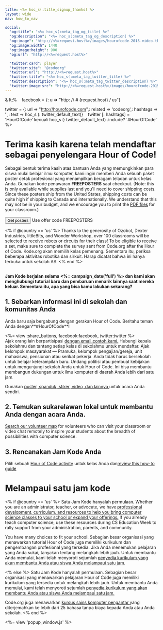```yaml
---
title: <%= hoc_s(:title_signup_thanks) %>
layout: wide
nav: how_to_nav

social:
  "og:title": "<%= hoc_s(:meta_tag_og_title) %>"
  "og:description": "<%= hoc_s(:meta_tag_og_description) %>"
  "og:image": "http://<%=request.host%>/images/hourofcode-2015-video-thumbnail.png"
  "og:image:width": 1440
  "og:image:height": 900
  "og:url": "http://<%=request.host%>"

  "twitter:card": player
  "twitter:site": "@codeorg"
  "twitter:url": "http://<%=request.host%>"
  "twitter:title": "<%= hoc_s(:meta_tag_twitter_title) %>"
  "twitter:description": "<%= hoc_s(:meta_tag_twitter_description) %>"
  "twitter:image:src": "http://<%=request.host%>/images/hourofcode-2015-video-thumbnail.png"
---
```

& lt;%    facebook = {: u => "http: // # {request.host} / us"}

twitter = {: url => "http://hourofcode.com",: related => 'codeorg',: hashtags => '',: text => hoc_s (: twitter_default_text)}    twitter [: hashtags] = 'HourOfCode' kecuali hoc_s (: twitter_default_text) .include? '#HourOfCode' %>

# Terima kasih karena telah mendaftar sebagai penyelengara Hour of Code!

Sebagai bentuk terima kasih atas bantuan Anda yang memungkinkan para siswa mulai belajar ilmu komputer, kami ingin memberi Anda sebuah paket poster cetak profesional yang menampilkan beragam teladan untuk kelas Anda. Gunakan kode penawaran **FREEPOSTERS** saat checkout. (Note: this is only available while supplies last and you'll need to cover shipping costs. Since these posters ship from the United States, shipping costs can be quite high if shipping to Canada and internationally. We understand that this may not be in your budget, and we encourage you to print the [PDF files](https://code.org/inspire) for your classroom.)  
<br /> [<button>Get posters</button>](https://store.code.org/products/code-org-posters-set-of-12) Use offer code FREEPOSTERS

<% if @country == 'us' %> Thanks to the generosity of Ozobot, Dexter Industries, littleBits, and Wonder Workshop, over 100 classrooms will be selected to receive robots or circuits for their class! To be eligible to receive a set, make sure to complete the survey sent from Code.org after the Hour of Code. Kode.org akan memilih kelas pemenang. Sementara itu, periksa beberapa aktivitas robotika dan sirkuit. Harap dicatat bahwa ini hanya terbuka untuk sekolah AS. <% end %>

<br /> **Jam Kode berjalan selama <%= campaign_date('full') %> dan kami akan menghubungi tutorial baru dan pembaruan menarik lainnya saat mereka keluar. Sementara itu, apa yang bisa kamu lakukan sekarang?**

## 1. Sebarkan informasi ini di sekolah dan komunitas Anda

Anda baru saja bergabung dengan gerakan Hour of Code. Beritahu teman Anda dengan**#HourOfCode**!

<%= view :share_buttons, facebook:facebook, twitter:twitter %> <br /> Ajak orang lain berpartisipasi [dengan email contoh kami.](<%= resolve_url('/promote/resources#sample-emails') %>) Hubungi kepala sekolahmu dan tantang setiap kelas di sekolahmu untuk mendaftar. Ajak kelompok masayarakat — Pramuka, kelompok pengajian/gereja, unit mahasiswa, pensiunan atau serikat pekerja. Anda tidak harus bersekolah untuk belajar keterampilan baru. Undang politisi atau pembuat kebijakan untuk mengunjungi sekolah Anda untuk Hour of Code. Ini bisa membantu membangun dukungan untuk ilmu komputer di daerah Anda lebih dari satu jam.

Gunakan [ poster, spanduk, stiker, video, dan lainnya ](<%= resolve_url('/promote/resources') %>) untuk acara Anda sendiri.

## 2. Temukan sukarelawan lokal untuk membantu Anda dengan acara Anda.

[Search our volunteer map](<%= codeorg_url('/volunteer/local') %>) for volunteers who can visit your classroom or video chat remotely to inspire your students about the breadth of possibilities with computer science.

## 3. Rencanakan Jam Kode Anda

Pilih sebuah [Hour of Code activity](https://hourofcode.com/learn) untuk kelas Anda dan[review this how-to guide](<%= resolve_url('/how-to') %>)

# Melampaui satu jam kode

<% if @country == 'us' %> Satu Jam Kode hanyalah permulaan. Whether you are an administrator, teacher, or advocate, we have [professional development, curriculum, and resources to help you bring computer science classes to your school or expand your offerings.](https://code.org/yourschool) If you already teach computer science, use these resources during CS Education Week to rally support from your administration, parents, and community.

You have many choices to fit your school. Sebagian besar organisasi yang menawarkan tutorial Hour of Code juga memiliki kurikulum dan pengembangan profesional yang tersedia. Jika Anda menemukan pelajaran yang Anda sukai, tanyakan tentang melangkah lebih jauh. Untuk membantu Anda memulai, kami telah menyoroti sejumlah [penyedia kurikulum yang akan membantu Anda atau siswa Anda melampaui satu jam.](https://hourofcode.com/beyond)

<% else %> Satu Jam Kode hanyalah permulaan. Sebagian besar organisasi yang menawarkan pelajaran Hour of Code juga memiliki kurikulum yang tersedia untuk melangkah lebih jauh. Untuk membantu Anda memulai, kami telah menyoroti sejumlah [penyedia kurikulum yang akan membantu Anda atau siswa Anda melampaui satu jam.](https://hourofcode.com/beyond)

Code.org juga menawarkan [ kursus sains komputer pengantar ](https://code.org/educate/curriculum/cs-fundamentals-international) yang diterjemahkan ke lebih dari 25 bahasa tanpa biaya kepada Anda atau Anda sekolah. <% end %>

<%= view 'popup_window.js' %>
